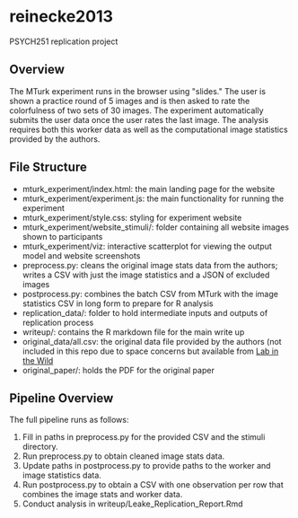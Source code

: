 # reinecke2013
PSYCH251 replication project 

## Overview
The MTurk experiment runs in the browser using "slides." The user is shown a practice round of 5 images and is then asked to rate the colorfulness of two sets of 30 images. The experiment automatically submits the user data once the user rates the last image. The analysis requires both this worker data as well as the computational image statistics provided by the authors.

## File Structure
* mturk_experiment/index.html: the main landing page for the website
* mturk_experiment/experiment.js: the main functionality for running the experiment
* mturk_experiment/style.css: styling for experiment website
* mturk_experiment/website_stimuli/: folder containing all website images shown to participants
* mturk_experiment/viz: interactive scatterplot for viewing the output model and website screenshots
* preprocess.py: cleans the original image stats data from the authors; writes a CSV with just the image statistics and a JSON of excluded images
* postprocess.py: combines the batch CSV from MTurk with the image statistics CSV in long form to prepare for R analysis
* replication_data/: folder to hold intermediate inputs and outputs of replication process
* writeup/: contains the R markdown file for the main write up
* original_data/all.csv: the original data file provided by the authors (not included in this repo due to space concerns but available from [Lab in the Wild](http://www.labinthewild.org/data/index.php)
* original_paper/: holds the PDF for the original paper


## Pipeline Overview
The full pipeline runs as follows:
1. Fill in paths in preprocess.py for the provided CSV and the stimuli directory.
2. Run preprocess.py to obtain cleaned image stats data.
3. Update paths in postprocess.py to provide paths to the worker and image statistics data.
4. Run postprocess.py to obtain a CSV with one observation per row that combines the image stats and worker data.
5. Conduct analysis in writeup/Leake_Replication_Report.Rmd


